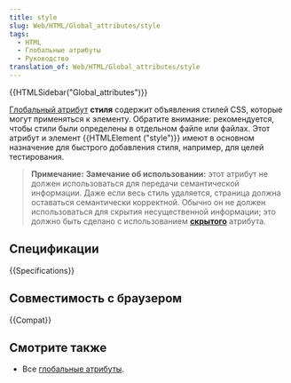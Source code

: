 ```yaml
---
title: style
slug: Web/HTML/Global_attributes/style
tags:
  - HTML
  - Глобальные атрибуты
  - Руководство
translation_of: Web/HTML/Global_attributes/style
---
```

{{HTMLSidebar("Global_attributes")}}

[Глобальный атрибут](/ru/docs/Web/HTML/Global_attributes) **стиля** содержит объявления стилей CSS, которые могут применяться к элементу. Обратите внимание: рекомендуется, чтобы стили были определены в отдельном файле или файлах. Этот атрибут и элемент {{HTMLElement ("style")}} имеют в основном назначение для быстрого добавления стиля, например, для целей тестирования.

> **Примечание:** **Замечание об использовании:** этот атрибут не должен использоваться для передачи семантической информации. Даже если весь стиль удаляется, страница должна оставаться семантически корректной. Обычно он не должен использоваться для скрытия несущественной информации; это должно быть сделано с использованием [**скрытого**](#attr-hidden) атрибута.

## Спецификации

{{Specifications}}

## Совместимость с браузером

{{Compat}}

## Смотрите также

- Все [глобальные атрибуты](/ru/docs/Web/HTML/Global_attributes).

